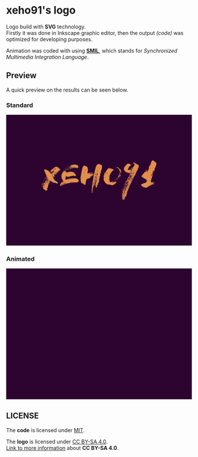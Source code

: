 # xeho91's logo

Logo build with **SVG** technology.\
Firstly it was done in Inkscape graphic editor, then the output _(code)_ was
optimized for developing purposes.

Animation was coded with using **[SMIL]**, which stands for _Synchronized
Multimedia Integration Language_.

[SMIL]: https://developer.mozilla.org/docs/Web/SVG/SVG_animation_with_SMIL

## Preview

A quick preview on the results can be seen below.

### Standard

![xeho91's logo](./build/xeho91-logo.svg)

### Animated

![xeho91's animated logo](./build/xeho91-logo.animated.svg)

## LICENSE

The **code** is licensed under [MIT](./LICENSE).

The **logo** is licensed under [CC BY-SA 4.0](./CC_BY-SA_4.0).\
[Link to more information](https://creativecommons.org/licenses/by-sa/4.0/) about **CC BY-SA 4.0**.
